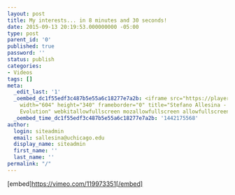 ```yaml
---
layout: post
title: My interests... in 8 minutes and 30 seconds!
date: 2015-09-13 20:19:53.000000000 -05:00
type: post
parent_id: '0'
published: true
password: ''
status: publish
categories:
- Videos
tags: []
meta:
  _edit_last: '1'
  _oembed_dc1f55edf3c487b5e55a6c18277e7a2b: <iframe src="https://player.vimeo.com/video/119973351"
    width="604" height="340" frameborder="0" title="Stefano Allesina - Ecology &amp;
    Evolution" webkitallowfullscreen mozallowfullscreen allowfullscreen></iframe>
  _oembed_time_dc1f55edf3c487b5e55a6c18277e7a2b: '1442175568'
author:
  login: siteadmin
  email: sallesina@uchicago.edu
  display_name: siteadmin
  first_name: ''
  last_name: ''
permalink: "/"
---
```

[embed]https://vimeo.com/119973351[/embed]

